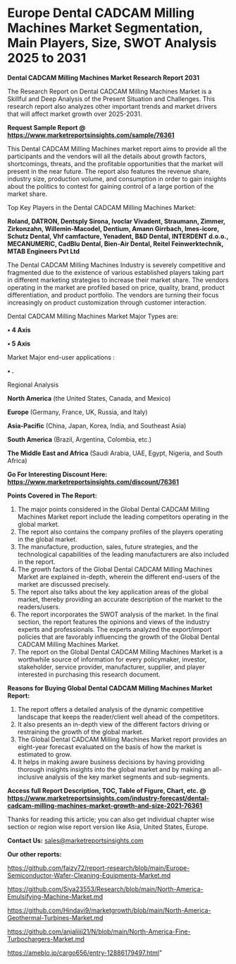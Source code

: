 # Europe Dental CADCAM Milling Machines Market Segmentation, Main Players, Size, SWOT Analysis 2025 to 2031

<strong>Dental CADCAM Milling Machines Market Research Report 2031</strong>

The Research Report on Dental CADCAM Milling Machines Market is a Skillful and Deep Analysis of the Present Situation and Challenges. This research report also analyzes other important trends and market drivers that will affect market growth over 2025-2031.

<strong>Request Sample Report @ <a href=https://www.marketreportsinsights.com/sample/76361>https://www.marketreportsinsights.com/sample/76361</a></strong>

This Dental CADCAM Milling Machines market report aims to provide all the participants and the vendors will all the details about growth factors, shortcomings, threats, and the profitable opportunities that the market will present in the near future. The report also features the revenue share, industry size, production volume, and consumption in order to gain insights about the politics to contest for gaining control of a large portion of the market share.

Top Key Players in the Dental CADCAM Milling Machines Market:

<strong>Roland, DATRON, Dentsply Sirona, Ivoclar Vivadent, Straumann, Zimmer, Zirkonzahn, Willemin-Macodel, Dentium, Amann Girrbach, Imes-icore, Schutz Dental, Vhf camfacture, Yenadent, B&D Dental, INTERDENT d.o.o., MECANUMERIC, CadBlu Dental, Bien-Air Dental, Reitel Feinwerktechnik, MTAB Engineers Pvt Ltd</strong>

The Dental CADCAM Milling Machines Industry is severely competitive and fragmented due to the existence of various established players taking part in different marketing strategies to increase their market share. The vendors operating in the market are profiled based on price, quality, brand, product differentiation, and product portfolio. The vendors are turning their focus increasingly on product customization through customer interaction.

Dental CADCAM Milling Machines Market Major Types are:

<strong>• 4 Axis

• 5 Axis</strong>

Market Major end-user applications :

<strong>• .</strong>

Regional Analysis

</u><strong><b>North America</b></strong> (the United States, Canada, and Mexico)

<strong><b>Europe </b></strong>(Germany, France, UK, Russia, and Italy)

<strong><b>Asia-Pacific</b></strong> (China, Japan, Korea, India, and Southeast Asia)

<strong><b>South America</b></strong> (Brazil, Argentina, Colombia, etc.)

<strong><b>The Middle East and Africa</b></strong> (Saudi Arabia, UAE, Egypt, Nigeria, and South Africa)

<strong>Go For Interesting Discount Here: <a href=https://www.marketreportsinsights.com/discount/76361>https://www.marketreportsinsights.com/discount/76361</a></strong>

<strong>Points Covered in The Report:</strong>
<ol>
  <li>The major points considered in the Global Dental CADCAM Milling Machines Market report include the leading competitors operating in the global market.</li>
  <li>The report also contains the company profiles of the players operating in the global market.</li>
  <li>The manufacture, production, sales, future strategies, and the technological capabilities of the leading manufacturers are also included in the report.</li>
  <li>The growth factors of the Global Dental CADCAM Milling Machines Market are explained in-depth, wherein the different end-users of the market are discussed precisely.</li>
  <li>The report also talks about the key application areas of the global market, thereby providing an accurate description of the market to the readers/users.</li>
  <li>The report incorporates the SWOT analysis of the market. In the final section, the report features the opinions and views of the industry experts and professionals. The experts analyzed the export/import policies that are favorably influencing the growth of the Global Dental CADCAM Milling Machines Market.</li>
  <li>The report on the Global Dental CADCAM Milling Machines Market is a worthwhile source of information for every policymaker, investor, stakeholder, service provider, manufacturer, supplier, and player interested in purchasing this research document.</li>
</ol>
<strong>Reasons for Buying Global Dental CADCAM Milling Machines Market Report:</strong>

<ol>
  <li>The report offers a detailed analysis of the dynamic competitive landscape that keeps the reader/client well ahead of the competitors.</li>
  <li>It also presents an in-depth view of the different factors driving or restraining the growth of the global market.</li>
  <li>The Global Dental CADCAM Milling Machines Market report provides an eight-year forecast evaluated on the basis of how the market is estimated to grow.</li>
  <li>It helps in making aware business decisions by having providing thorough insights insights into the global market and by making an all-inclusive analysis of the key market segments and sub-segments.</li>
</ol>
<strong>Access full Report Description, TOC, Table of Figure, Chart, etc. @ <a href=https://www.marketreportsinsights.com/industry-forecast/dental-cadcam-milling-machines-market-growth-and-size-2021-76361>https://www.marketreportsinsights.com/industry-forecast/dental-cadcam-milling-machines-market-growth-and-size-2021-76361</a></strong>


Thanks for reading this article; you can also get individual chapter wise section or region wise report version like Asia, United States, Europe.

<strong>Contact Us:</strong>
sales@marketreportsinsights.com

<strong>Our other reports:</strong>

<a href=https://github.com/faizy72/report-research/blob/main/Europe-Semiconductor-Wafer-Cleaning-Equipments-Market.md>https://github.com/faizy72/report-research/blob/main/Europe-Semiconductor-Wafer-Cleaning-Equipments-Market.md</a>

<a href=https://github.com/Siya23553/Research/blob/main/North-America-Emulsifying-Machine-Market.md>https://github.com/Siya23553/Research/blob/main/North-America-Emulsifying-Machine-Market.md</a>

<a href=https://github.com/Hindavi9/marketgrowth/blob/main/North-America-Geothermal-Turbines-Market.md>https://github.com/Hindavi9/marketgrowth/blob/main/North-America-Geothermal-Turbines-Market.md</a>

<a href=https://github.com/anjaliiii21/N/blob/main/North-America-Fine-Turbochargers-Market.md>https://github.com/anjaliiii21/N/blob/main/North-America-Fine-Turbochargers-Market.md</a>

<a href=https://ameblo.jp/cargo656/entry-12886179497.html>https://ameblo.jp/cargo656/entry-12886179497.html</a>"

